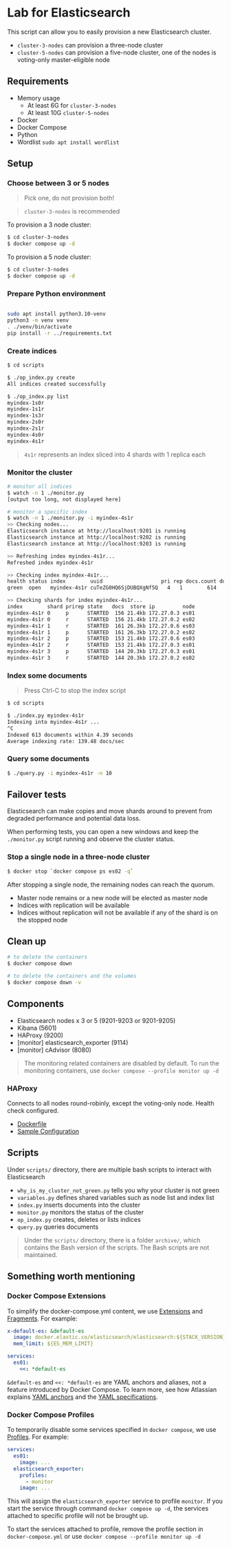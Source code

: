 # Lab for Elasticsearch

This script can allow you to easily provision a new Elasticsearch cluster.

- `cluster-3-nodes` can provision a three-node cluster
- `cluster-5-nodes` can provision a five-node cluster, one of the nodes is voting-only master-eligible node

## Requirements

- Memory usage
  - At least 6G for `cluster-3-nodes`
  - At least 10G `cluster-5-nodes`
- Docker
- Docker Compose
- Python
- Wordlist `sudo apt install wordlist`

## Setup

### Choose between 3 or 5 nodes

> Pick one, do not provision both!

> `cluster-3-nodes` is recommended

To provision a 3 node cluster:
```bash
$ cd cluster-3-nodes
$ docker compose up -d
```

To provision a 5 node cluster:
```bash
$ cd cluster-3-nodes
$ docker compose up -d
```

### Prepare Python environment

```bash

sudo apt install python3.10-venv
python3 -m venv venv
. ./venv/bin/activate
pip install -r ../requirements.txt
```

### Create indices

```bash
$ cd scripts

$ ./op_index.py create
All indices created successfully

$ ./op_index.py list
myindex-1s0r
myindex-1s1r
myindex-1s3r
myindex-2s0r
myindex-2s1r
myindex-4s0r
myindex-4s1r
```

> `4s1r` represents an index sliced into 4 shards with 1 replica each

### Monitor the cluster

```bash
# monitor all indices
$ watch -n 1 ./monitor.py
[output too long, not displayed here]

# monitor a specific index
$ watch -n 1 ./monitor.py -i myindex-4s1r
>> Checking nodes...
Elasticsearch instance at http://localhost:9201 is running
Elasticsearch instance at http://localhost:9202 is running
Elasticsearch instance at http://localhost:9203 is running

>> Refreshing index myindex-4s1r...
Refreshed index myindex-4s1r

>> Checking index myindex-4s1r...
health status index        uuid                   pri rep docs.count docs.deleted store.size pri.store.size
green  open   myindex-4s1r cuTeZG0HQ6SjDUBQXgNf5Q   4   1        614            0    179.1kb         89.5kb

>> Checking shards for index myindex-4s1r...
index        shard prirep state   docs  store ip         node
myindex-4s1r 0     p      STARTED  156 21.4kb 172.27.0.3 es01
myindex-4s1r 0     r      STARTED  156 21.4kb 172.27.0.2 es02
myindex-4s1r 1     r      STARTED  161 26.3kb 172.27.0.6 es03
myindex-4s1r 1     p      STARTED  161 26.3kb 172.27.0.2 es02
myindex-4s1r 2     p      STARTED  153 21.4kb 172.27.0.6 es03
myindex-4s1r 2     r      STARTED  153 21.4kb 172.27.0.3 es01
myindex-4s1r 3     p      STARTED  144 20.3kb 172.27.0.3 es01
myindex-4s1r 3     r      STARTED  144 20.3kb 172.27.0.2 es02
```

### Index some documents
> Press Ctrl-C to stop the index script
```bash
$ cd scripts

$ ./index.py myindex-4s1r
Indexing into myindex-4s1r ...
^C
Indexed 613 documents within 4.39 seconds
Average indexing rate: 139.48 docs/sec
```

### Query some documents
```bash
$ ./query.py -i myindex-4s1r -n 10
```

## Failover tests

Elasticsearch can make copies and move shards around to prevent from degraded performance and potential data loss.

When performing tests, you can open a new windows and keep the `./monitor.py` script running and observe the cluster status.

### Stop a single node in a three-node cluster

```bash
$ docker stop `docker compose ps es02 -q`
```

After stopping a single node, the remaining nodes can reach the quorum.

- Master node remains or a new node will be elected as master node
- Indices with replication will be available
- Indices without replication will not be available if any of the shard is on the stopped node

## Clean up

```bash
# to delete the containers
$ docker compose down

# to delete the containers and the volumes
$ docker compose down -v
```

## Components

- Elasticsearch nodes x 3 or 5 (9201-9203 or 9201-9205)
- Kibana (5601)
- HAProxy (9200)
- [monitor] elasticsearch_exporter (9114)
- [monitor] cAdvisor (8080)

> The monitoring related containers are disabled by default. To run the monitoring containers, use `docker compose --profile monitor up -d`

### HAProxy

Connects to all nodes round-robinly, except the voting-only node. Health check configured.

- [Dockerfile](https://github.com/docker-library/haproxy/blob/4fe74fe536642ccfe90c0753767a7f344f820047/2.8/Dockerfile)
- [Sample Configuration](https://learn.microsoft.com/en-us/previous-versions/troubleshoot/winautomation/product-documentation/processrobot-help-files/haproxy-sample-configuration)

## Scripts

Under `scripts/` directory, there are multiple bash scripts to interact with Elasticsearch

- `why_is_my_cluster_not_green.py` tells you why your cluster is not green
- `variables.py` defines shared variables such as node list and index list
- `index.py` inserts documents into the cluster
- `monitor.py` monitors the status of the cluster
- `op_index.py` creates, deletes or lists indices
- `query.py` queries documents

> Under the `scripts/` directory, there is a folder `archive/`, which contains the Bash version of the scripts. The Bash scripts are not maintained.

## Something worth mentioning

### Docker Compose Extensions

To simplify the docker-compose.yml content, we use [Extensions](https://docs.docker.com/compose/compose-file/11-extension/) and [Fragments](https://docs.docker.com/compose/compose-file/10-fragments/). For example:

```yaml
x-default-es: &default-es
  image: docker.elastic.co/elasticsearch/elasticsearch:${STACK_VERSION}
  mem_limit: ${ES_MEM_LIMIT}

services:
  es01:
    <<: *default-es
```

`&default-es` and `<<: *default-es` are YAML anchors and aliases, not a feature introduced by Docker Compose. To learn more, see how Atlassian explains [YAML anchors](https://support.atlassian.com/bitbucket-cloud/docs/yaml-anchors/) and the [YAML specifications](https://yaml.org/spec/1.2.2/#3222-anchors-and-aliases).

### Docker Compose Profiles

To temporarily disable some services specified in `docker compose`, we use [Profiles](https://docs.docker.com/compose/profiles/). For example:
```yaml
services:
  es01:
    image: ...
  elasticsearch_exporter:
    profiles:
      - monitor
    image: ...
```
This will assign the `elasticsearch_exporter` service to profile `monitor`. If you start the service through command `docker compose up -d`, the services attached to specific profile will not be brought up.

To start the services attached to profile, remove the profile section in `docker-compose.yml` or use `docker compose --profile monitor up -d`
